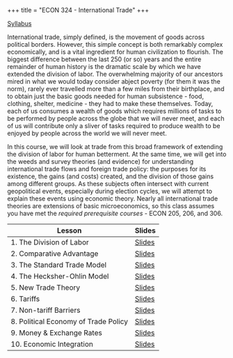 +++
title = "ECON 324 - International Trade"
+++

[Syllabus](https://www.dropbox.com/s/26dxgos34p5cfhs/ECON_324_Syllabus_Safner.pdf?dl=0)

International trade, simply defined, is the movement of goods across political borders. However, this simple concept is both remarkably complex economically, and is a vital ingredient for human civilization to flourish. The biggest difference between the last 250 (or so) years and the entire remainder of human history is the dramatic scale by which we have extended the division of labor. The overwhelming majority of our ancestors mired in what we would today consider abject poverty (for them it was the norm), rarely ever travelled more than a few miles from their birthplace, and to obtain just the basic goods needed for human subsistence - food, clothing, shelter, medicine - they had to make these themselves. Today, each of us consumes a wealth of goods which requires millions of tasks to be performed by people across the globe that we will never meet, and each of us will contribute only a sliver of tasks required to produce wealth to be enjoyed by people across the world we will never meet. 

In this course, we will look at trade from this broad framework of extending the division of labor for human betterment. At the same time, we will get into the weeds and survey theories (and evidence) for  understanding international trade flows and foreign trade policy: the purposes for its existence, the gains (and costs) created, and the division of those gains among different groups. As these subjects often intersect with current geopolitical events, especially during election cycles, we will attempt to explain these events using economic theory. Nearly all international trade theories are extensions of basic microeconomics, so this class assumes you have met the *required prerequisite courses* - ECON 205, 206, and 306. 


| Lesson | Slides |
|---|---|
| 1. The Division of Labor | [Slides](https://www.dropbox.com/s/idq1zkbjfziaewp/1.%20The%20Division%20of%20Labor.pdf?dl=0) |  
| 2. Comparative Advantage | [Slides](https://www.dropbox.com/s/blx8s682h60435z/2.%20Comparative%20Advantage.pdf?dl=0) |
| 3. The Standard Trade Model | [Slides](https://www.dropbox.com/s/kfdhdz3yftr710v/3.%20The%20Standard%20Trade%20Model.pdf?dl=0) |
| 4. The Hecksher-Ohlin Model | [Slides](https://www.dropbox.com/s/ame9rhk2x4dze8f/4.%20The%20Hecksher-Ohlin%20Model.pdf?dl=0) |
| 5. New Trade Theory | [Slides](https://www.dropbox.com/s/8j8mnasjah8xazq/5.%20New%20Trade%20Theory.pdf?dl=0) |
| 6. Tariffs | [Slides](https://www.dropbox.com/s/dl62nz31k17qzdb/6.%20Tariffs.pdf?dl=0) |
| 7. Non-tariff Barriers | [Slides](https://www.dropbox.com/s/6eyc3a1ip2ekzuq/7.%20Non-tariff%20Barriers.pdf?dl=0) |
| 8. Political Economy of Trade Policy | [Slides](https://www.dropbox.com/s/lcycwfv3r5jycco/8.%20Political%20Economy%20of%20Trade%20Policy.pdf?dl=0) |
| 9. Money & Exchange Rates | [Slides](https://www.dropbox.com/s/rstbmwzs6u8iy97/9.%20Money%20%26%20Exchange%20Rates.pdf?dl=0) |
| 10. Economic Integration | [Slides](https://www.dropbox.com/s/alb7aw9fi1dwzry/10%20Economic%20Integration.pdf?dl=0) |

